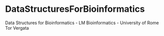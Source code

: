 # DataStructuresForBioinformatics
Data Structures for Bioinformatics - LM Bioinformatics - University of Rome Tor Vergata
